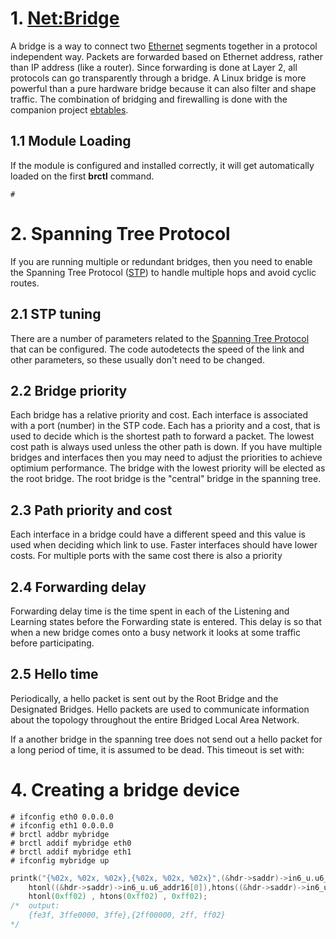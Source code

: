 # 1. [Net:Bridge](https://www.cnblogs.com/wanderxjtu/archive/2009/04/20/1439997.html)

A bridge is a way to connect two [Ethernet](http://en.wikipedia.com/wiki/Ethernet) segments together in a protocol independent way. Packets are forwarded based on Ethernet address, rather than IP address (like a router). Since forwarding is done at Layer 2, all protocols can go transparently through a bridge. A Linux bridge is more powerful than a pure hardware bridge because it can also filter and shape traffic. The combination of bridging and firewalling is done with the companion project [ebtables](http://ebtables.sourceforge.net/).

## 1.1 Module Loading

If the module is configured and installed correctly, it will get automatically loaded on the first **brctl** command.

 ```shell
#
 ```



# 2. Spanning Tree Protocol

If you are running multiple or redundant bridges, then you need to enable the Spanning Tree Protocol ([STP](http://www.linuxfoundation.org/en/Net:Bridge_STP)) to handle multiple hops and avoid cyclic routes.



## 2.1 STP tuning

There are a number of parameters related to the [Spanning Tree Protocol](http://www.linuxfoundation.org/en/Net:Bridge_STP) that can be configured. The code autodetects the speed of the link and other parameters, so these usually don't need to be changed.



## 2.2 Bridge priority

Each bridge has a relative priority and cost. Each interface is associated with a port (number) in the STP code. Each has a priority and a cost, that is used to decide which is the shortest path to forward a packet. The lowest cost path is always used unless the other path is down. If you have multiple bridges and interfaces then you may need to adjust the priorities to achieve optimium performance. The bridge with the lowest priority will be elected as the root bridge. The root bridge is the "central" bridge in the spanning tree.



## 2.3 Path priority and cost

Each interface in a bridge could have a different speed and this value is used when deciding which link to use. Faster interfaces should have lower costs. For multiple ports with the same cost there is also a priority





## 2.4 Forwarding delay

Forwarding delay time is the time spent in each of the Listening and Learning states before the Forwarding state is entered. This delay is so that when a new bridge comes onto a busy network it looks at some traffic before participating.



## 2.5 Hello time

Periodically, a hello packet is sent out by the Root Bridge and the Designated Bridges. Hello packets are used to communicate information about the topology throughout the entire Bridged Local Area Network.

If a another bridge in the spanning tree does not send out a hello packet for a long period of time, it is assumed to be dead. This timeout is set with:



# 4. Creating a bridge device

```shell
# ifconfig eth0 0.0.0.0
# ifconfig eth1 0.0.0.0
# brctl addbr mybridge
# brctl addif mybridge eth0
# brctl addif mybridge eth1
# ifconfig mybridge up
```



```c
printk("{%02x, %02x, %02x},{%02x, %02x, %02x}",(&hdr->saddr)->in6_u.u6_addr16[0],
	htonl((&hdr->saddr)->in6_u.u6_addr16[0]),htons((&hdr->saddr)->in6_u.u6_addr16[0]), 
	htonl(0xff02) , htons(0xff02) , 0xff02);
/*  output:
	{fe3f, 3ffe0000, 3ffe},{2ff00000, 2ff, ff02}
*/ 
```

